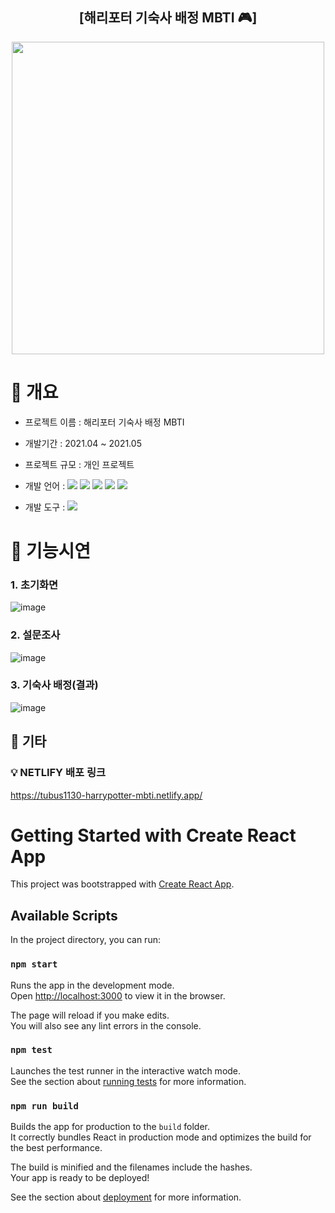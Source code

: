 <div align="center">
  <h2> [해리포터 기숙사 배정 MBTI 🎮] </h2>
</div>
<p align="center">
  <img src="https://github.com/tubus1130/ToyProject_HarryPotterMBTI/assets/50819376/374ab3f9-81d8-4d12-b845-09787524099a" width="500px">
</p>

# 📌 개요
- 프로젝트 이름 : 해리포터 기숙사 배정 MBTI
- 개발기간 : 2021.04 ~ 2021.05
- 프로젝트 규모 : 개인 프로젝트
- 개발 언어 : 
  <img src="https://img.shields.io/badge/HTML-E34F26?style=flat&logo=html5&logoColor=white">
  <img src="https://img.shields.io/badge/CSS-1572B6?style=flat&logo=css3&logoColor=white">
  <img src="https://img.shields.io/badge/Javascript-F7DF1E?style=flat&logo=javascript&logoColor=black">
  <img src="https://img.shields.io/badge/React-61DAFB?style=flat&logo=react&logoColor=black">
  <img src="https://img.shields.io/badge/Bootstrap-7952B3?style=flat&logo=bootstrap&logoColor=white">

- 개발 도구 :
  <img src="https://img.shields.io/badge/VS Code-007ACC?style=flat&logo=Visual Studio Code&logoColor=white">

# 📌 기능시연
### 1. 초기화면
![image](https://github.com/tubus1130/ToyProject_HarryPotterMBTI/assets/50819376/a8cbfa02-0660-4f6f-8b5b-d94b161e223c)
### 2. 설문조사
![image](https://github.com/tubus1130/ToyProject_HarryPotterMBTI/assets/50819376/e39090ea-ed1a-4cc0-aa19-9ab85469ed07)
### 3. 기숙사 배정(결과)
![image](https://github.com/tubus1130/ToyProject_HarryPotterMBTI/assets/50819376/4b8daa90-6f15-4020-9002-66658fa4d694)

## 📌 기타
### 💡 NETLIFY 배포 링크
https://tubus1130-harrypotter-mbti.netlify.app/


# Getting Started with Create React App

This project was bootstrapped with [Create React App](https://github.com/facebook/create-react-app).

## Available Scripts

In the project directory, you can run:

### `npm start`

Runs the app in the development mode.\
Open [http://localhost:3000](http://localhost:3000) to view it in the browser.

The page will reload if you make edits.\
You will also see any lint errors in the console.

### `npm test`

Launches the test runner in the interactive watch mode.\
See the section about [running tests](https://facebook.github.io/create-react-app/docs/running-tests) for more information.

### `npm run build`

Builds the app for production to the `build` folder.\
It correctly bundles React in production mode and optimizes the build for the best performance.

The build is minified and the filenames include the hashes.\
Your app is ready to be deployed!

See the section about [deployment](https://facebook.github.io/create-react-app/docs/deployment) for more information.
